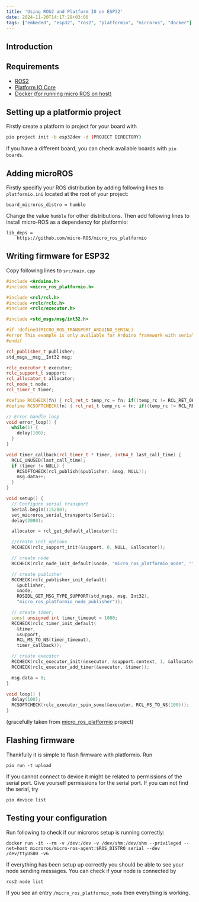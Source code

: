 ```yaml
---
title: 'Using ROS2 and Platform IO on ESP32'
date: 2024-11-20T14:17:29+03:00
tags: ["embeded", "esp32", "ros2", "platformio", "microros", "docker"]
---
```


## Introduction

## Requirements

- [ROS2](https://www.ros.org)
- [Platform IO Core](https://platformio.org)
- [Docker (for running micro ROS on host)](https://www.docker.com)

## Setting up a platformio project

Firstly create a platform io project for your board with

```bash
pio project init -b esp32dev -d (PROJECT DIRECTORY)
```

if you have a different board, you can check available boards with `pio boards`.

## Adding microROS

Firstly specifly your ROS distribution by adding following lines to 
`platformio.ini` located at the root of your project:

```
board_microros_distro = humble
```

Change the value `humble` for other distributions. Then add following lines to
install micro-ROS as a dependency for platformio:

```
lib_deps =
    https://github.com/micro-ROS/micro_ros_platformio
```

## Writing firmware for ESP32

Copy following lines to `src/main.cpp` 

```c++
#include <Arduino.h>
#include <micro_ros_platformio.h>

#include <rcl/rcl.h>
#include <rclc/rclc.h>
#include <rclc/executor.h>

#include <std_msgs/msg/int32.h>

#if !defined(MICRO_ROS_TRANSPORT_ARDUINO_SERIAL)
#error This example is only avaliable for Arduino framework with serial transport.
#endif

rcl_publisher_t publisher;
std_msgs__msg__Int32 msg;

rclc_executor_t executor;
rclc_support_t support;
rcl_allocator_t allocator;
rcl_node_t node;
rcl_timer_t timer;

#define RCCHECK(fn) { rcl_ret_t temp_rc = fn; if((temp_rc != RCL_RET_OK)){error_loop();}}
#define RCSOFTCHECK(fn) { rcl_ret_t temp_rc = fn; if((temp_rc != RCL_RET_OK)){}}

// Error handle loop
void error_loop() {
  while(1) {
    delay(100);
  }
}

void timer_callback(rcl_timer_t * timer, int64_t last_call_time) {
  RCLC_UNUSED(last_call_time);
  if (timer != NULL) {
    RCSOFTCHECK(rcl_publish(&publisher, &msg, NULL));
    msg.data++;
  }
}

void setup() {
  // Configure serial transport
  Serial.begin(115200);
  set_microros_serial_transports(Serial);
  delay(2000);

  allocator = rcl_get_default_allocator();

  //create init_options
  RCCHECK(rclc_support_init(&support, 0, NULL, &allocator));

  // create node
  RCCHECK(rclc_node_init_default(&node, "micro_ros_platformio_node", "", &support));

  // create publisher
  RCCHECK(rclc_publisher_init_default(
    &publisher,
    &node,
    ROSIDL_GET_MSG_TYPE_SUPPORT(std_msgs, msg, Int32),
    "micro_ros_platformio_node_publisher"));

  // create timer,
  const unsigned int timer_timeout = 1000;
  RCCHECK(rclc_timer_init_default(
    &timer,
    &support,
    RCL_MS_TO_NS(timer_timeout),
    timer_callback));

  // create executor
  RCCHECK(rclc_executor_init(&executor, &support.context, 1, &allocator));
  RCCHECK(rclc_executor_add_timer(&executor, &timer));

  msg.data = 0;
}

void loop() {
  delay(100);
  RCSOFTCHECK(rclc_executor_spin_some(&executor, RCL_MS_TO_NS(100)));
}
```

(gracefully taken from [micro_ros_platformio](https://github.com/micro-ROS/micro_ros_platformio/blob/main/examples/micro-ros_publisher/src/Main.cpp) project)

## Flashing firmware

Thankfully it is simple to flash firmware with platformio. Run

```
pio run -t upload
```

If you cannot connect to device it might be related to permissions of the serial
port. Give yourself permissions for the serial port. If you can not find the
serial, try

```
pio device list
```

## Testing your configuration

Run following to check if our microros setup is running correctly:

```
docker run -it --rm -v /dev:/dev -v /dev/shm:/dev/shm --privileged --net=host microros/micro-ros-agent:$ROS_DISTRO serial --dev /dev/ttyUSB0 -v6
```

If everything has been setup up correctly you should be able to see your node 
sending messages. You can check if your node is connected by

```
ros2 node list
```

If you see an entry `/micro_ros_platformio_node` then everything is working.

